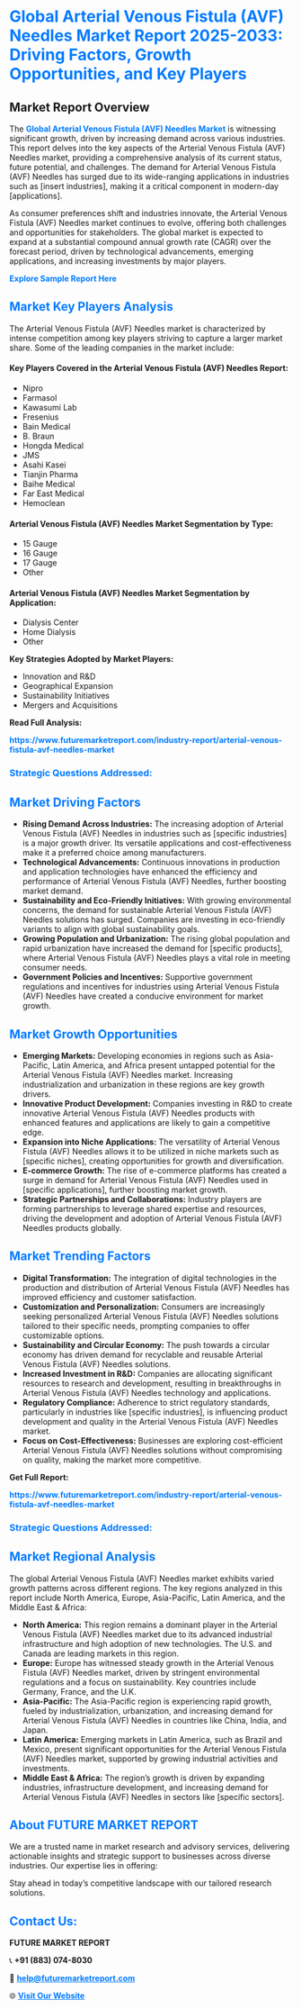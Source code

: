 <h1 style="color: #007BFF;">Global Arterial Venous Fistula (AVF) Needles Market Report 2025-2033: Driving Factors, Growth Opportunities, and Key Players</h1>

<section id="overview">
<h2>Market Report Overview</h2>
<p>The <a href="https://www.futuremarketreport.com/industry-report/arterial-venous-fistula-avf-needles-market" style="color: #007BFF; text-decoration: none;"><strong>Global Arterial Venous Fistula (AVF) Needles Market</strong></a> is witnessing significant growth, driven by increasing demand across various industries. This report delves into the key aspects of the Arterial Venous Fistula (AVF) Needles market, providing a comprehensive analysis of its current status, future potential, and challenges. The demand for Arterial Venous Fistula (AVF) Needles has surged due to its wide-ranging applications in industries such as [insert industries], making it a critical component in modern-day [applications].</p>
<p>As consumer preferences shift and industries innovate, the Arterial Venous Fistula (AVF) Needles market continues to evolve, offering both challenges and opportunities for stakeholders. The global market is expected to expand at a substantial compound annual growth rate (CAGR) over the forecast period, driven by technological advancements, emerging applications, and increasing investments by major players.</p>
</section>

<section id="overview">
<p><a href="https://www.futuremarketreport.com/request-sample/reportId=77636" style="color: #007BFF; text-decoration: none;"><strong>Explore Sample Report Here</strong></a></p>
</section>

<section id="key-players">
<h2 style="color: #007BFF;">Market Key Players Analysis</h2>
<p>The Arterial Venous Fistula (AVF) Needles market is characterized by intense competition among key players striving to capture a larger market share. Some of the leading companies in the market include:</p>
<h4>Key Players Covered in the Arterial Venous Fistula (AVF) Needles Report:</h4>
<ul><li>Nipro</li><li>Farmasol</li><li>Kawasumi Lab</li><li>Fresenius</li><li>Bain Medical</li><li>B. Braun</li><li>Hongda Medical</li><li>JMS</li><li>Asahi Kasei</li><li>Tianjin Pharma</li><li>Baihe Medical</li><li>Far East Medical</li><li>Hemoclean</li></ul>
<h4>Arterial Venous Fistula (AVF) Needles Market Segmentation by Type:</h4>
<ul><li>15 Gauge</li><li>16 Gauge</li><li>17 Gauge</li><li>Other</li></ul>

<h4>Arterial Venous Fistula (AVF) Needles Market Segmentation by Application:</h4>
<ul><li>Dialysis Center</li><li>Home Dialysis</li><li>Other</li></ul>
<p><strong>Key Strategies Adopted by Market Players:</strong></p>
<ul>
<li>Innovation and R&D</li>
<li>Geographical Expansion</li>
<li>Sustainability Initiatives</li>
<li>Mergers and Acquisitions</li>
</ul>
</section>

<section>
<p><strong>Read Full Analysis: </strong></p><a href="https://www.futuremarketreport.com/industry-report/arterial-venous-fistula-avf-needles-market" style="color: #007BFF; text-decoration: none;"><strong>https://www.futuremarketreport.com/industry-report/arterial-venous-fistula-avf-needles-market</strong></a>
<h3 style="color: #007BFF;">Strategic Questions Addressed:</h3>
</section>

<section id="driving-factors">
<h2 style="color: #007BFF;">Market Driving Factors</h2>
<ul>
<li><strong>Rising Demand Across Industries:</strong> The increasing adoption of Arterial Venous Fistula (AVF) Needles in industries such as [specific industries] is a major growth driver. Its versatile applications and cost-effectiveness make it a preferred choice among manufacturers.</li>
<li><strong>Technological Advancements:</strong> Continuous innovations in production and application technologies have enhanced the efficiency and performance of Arterial Venous Fistula (AVF) Needles, further boosting market demand.</li>
<li><strong>Sustainability and Eco-Friendly Initiatives:</strong> With growing environmental concerns, the demand for sustainable Arterial Venous Fistula (AVF) Needles solutions has surged. Companies are investing in eco-friendly variants to align with global sustainability goals.</li>
<li><strong>Growing Population and Urbanization:</strong> The rising global population and rapid urbanization have increased the demand for [specific products], where Arterial Venous Fistula (AVF) Needles plays a vital role in meeting consumer needs.</li>
<li><strong>Government Policies and Incentives:</strong> Supportive government regulations and incentives for industries using Arterial Venous Fistula (AVF) Needles have created a conducive environment for market growth.</li>
</ul>
</section>

<section id="growth-opportunities">
<h2 style="color: #007BFF;">Market Growth Opportunities</h2>
<ul>
<li><strong>Emerging Markets:</strong> Developing economies in regions such as Asia-Pacific, Latin America, and Africa present untapped potential for the Arterial Venous Fistula (AVF) Needles market. Increasing industrialization and urbanization in these regions are key growth drivers.</li>
<li><strong>Innovative Product Development:</strong> Companies investing in R&D to create innovative Arterial Venous Fistula (AVF) Needles products with enhanced features and applications are likely to gain a competitive edge.</li>
<li><strong>Expansion into Niche Applications:</strong> The versatility of Arterial Venous Fistula (AVF) Needles allows it to be utilized in niche markets such as [specific niches], creating opportunities for growth and diversification.</li>
<li><strong>E-commerce Growth:</strong> The rise of e-commerce platforms has created a surge in demand for Arterial Venous Fistula (AVF) Needles used in [specific applications], further boosting market growth.</li>
<li><strong>Strategic Partnerships and Collaborations:</strong> Industry players are forming partnerships to leverage shared expertise and resources, driving the development and adoption of Arterial Venous Fistula (AVF) Needles products globally.</li>
</ul>
</section>

<section id="trending-factors">
<h2 style="color: #007BFF;">Market Trending Factors</h2>
<ul>
<li><strong>Digital Transformation:</strong> The integration of digital technologies in the production and distribution of Arterial Venous Fistula (AVF) Needles has improved efficiency and customer satisfaction.</li>
<li><strong>Customization and Personalization:</strong> Consumers are increasingly seeking personalized Arterial Venous Fistula (AVF) Needles solutions tailored to their specific needs, prompting companies to offer customizable options.</li>
<li><strong>Sustainability and Circular Economy:</strong> The push towards a circular economy has driven demand for recyclable and reusable Arterial Venous Fistula (AVF) Needles solutions.</li>
<li><strong>Increased Investment in R&D:</strong> Companies are allocating significant resources to research and development, resulting in breakthroughs in Arterial Venous Fistula (AVF) Needles technology and applications.</li>
<li><strong>Regulatory Compliance:</strong> Adherence to strict regulatory standards, particularly in industries like [specific industries], is influencing product development and quality in the Arterial Venous Fistula (AVF) Needles market.</li>
<li><strong>Focus on Cost-Effectiveness:</strong> Businesses are exploring cost-efficient Arterial Venous Fistula (AVF) Needles solutions without compromising on quality, making the market more competitive.</li>
</ul>
</section>

<section>
<p><strong>Get Full Report: </strong></p><a href="https://www.futuremarketreport.com/industry-report/arterial-venous-fistula-avf-needles-market" style="color: #007BFF; text-decoration: none;"><strong>https://www.futuremarketreport.com/industry-report/arterial-venous-fistula-avf-needles-market</strong></a>
<h3 style="color: #007BFF;">Strategic Questions Addressed:</h3>
</section>


<section id="regional-analysis">
<h2 style="color: #007BFF;">Market Regional Analysis</h2>
<p>The global Arterial Venous Fistula (AVF) Needles market exhibits varied growth patterns across different regions. The key regions analyzed in this report include North America, Europe, Asia-Pacific, Latin America, and the Middle East & Africa:</p>
<ul>
<li><strong>North America:</strong> This region remains a dominant player in the Arterial Venous Fistula (AVF) Needles market due to its advanced industrial infrastructure and high adoption of new technologies. The U.S. and Canada are leading markets in this region.</li>
<li><strong>Europe:</strong> Europe has witnessed steady growth in the Arterial Venous Fistula (AVF) Needles market, driven by stringent environmental regulations and a focus on sustainability. Key countries include Germany, France, and the U.K.</li>
<li><strong>Asia-Pacific:</strong> The Asia-Pacific region is experiencing rapid growth, fueled by industrialization, urbanization, and increasing demand for Arterial Venous Fistula (AVF) Needles in countries like China, India, and Japan.</li>
<li><strong>Latin America:</strong> Emerging markets in Latin America, such as Brazil and Mexico, present significant opportunities for the Arterial Venous Fistula (AVF) Needles market, supported by growing industrial activities and investments.</li>
<li><strong>Middle East & Africa:</strong> The region’s growth is driven by expanding industries, infrastructure development, and increasing demand for Arterial Venous Fistula (AVF) Needles in sectors like [specific sectors].</li>
</ul>
</section>

<footer>
<h2 style="color: #007BFF;">About FUTURE MARKET REPORT</h2>
<p>We are a trusted name in market research and advisory services, delivering actionable insights and strategic support to businesses across diverse industries. Our expertise lies in offering:</p>

<p>Stay ahead in today’s competitive landscape with our tailored research solutions.</p>

<h2 style="color: #007BFF;">Contact Us:</h2>
<p><strong>FUTURE MARKET REPORT</strong></p>
<p>📞 <strong>+91 (883) 074-8030</strong></p>
<p>📧 <strong><a href="mailto:help@futuremarketreport.com" style="color: #007BFF;">help@futuremarketreport.com</a></strong></p>
<p>🌐 <strong><a href="https://www.futuremarketreport.com/" style="color: #007BFF;">Visit Our Website</a></strong></p>
</footer>